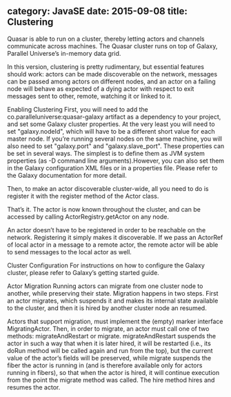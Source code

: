 category: JavaSE
date: 2015-09-08
title: Clustering
---


Quasar is able to run on a cluster, thereby letting actors and channels communicate across machines. The Quasar cluster runs on top of Galaxy, Parallel Universe’s in-memory data grid.

In this version, clustering is pretty rudimentary, but essential features should work: actors can be made discoverable on the network, messages can be passed among actors on different nodes, and an actor on a failing node will behave as expected of a dying actor with respect to exit messages sent to other, remote, watching it or linked to it.

Enabling Clustering
First, you will need to add the co.paralleluniverse:quasar-galaxy artifact as a dependency to your project, and set some Galaxy cluster properties. At the very least you will need to set "galaxy.nodeId", which will have to be a different short value for each master node. If you’re running several nodes on the same machine, you will also need to set "galaxy.port" and "galaxy.slave_port". These properties can be set in several ways. The simplest is to define them as JVM system properties (as -D command line arguments).However, you can also set them in the Galaxy configuration XML files or in a properties file. Please refer to the Galaxy documentation for more detail.

Then, to make an actor discoverable cluster-wide, all you need to do is register it with the register method of the Actor class.

That’s it. The actor is now known throughout the cluster, and can be accessed by calling ActorRegistry.getActor on any node.

An actor doesn’t have to be registered in order to be reachable on the network. Registering it simply makes it discoverable. If we pass an ActorRef of local actor in a message to a remote actor, the remote actor will be able to send messages to the local actor as well.

Cluster Configuration
For instructions on how to configure the Galaxy cluster, please refer to Galaxy’s getting started guide.

Actor Migration
Running actors can migrate from one cluster node to another, while preserving their state. Migration happens in two steps. First an actor migrates, which suspends it and makes its internal state available to the cluster, and then it is hired by another cluster node an resumed.

Actors that support migration, must implement the (empty) marker interface MigratingActor. Then, in order to migrate, an actor must call one of two methods: migrateAndRestart or migrate. migrateAndRestart suspends the actor in such a way that when it is later hired, it will be restarted (i.e., its doRun method will be called again and run from the top), but the current value of the actor’s fields will be preserved, while migrate suspends the fiber the actor is running in (and is therefore available only for actors running in fibers), so that when the actor is hired, it will continue execution from the point the migrate method was called. The hire method hires and resumes the actor.
